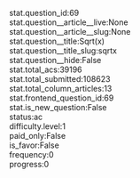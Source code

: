 stat.question_id:69  
stat.question__article__live:None  
stat.question__article__slug:None  
stat.question__title:Sqrt(x)  
stat.question__title_slug:sqrtx  
stat.question__hide:False  
stat.total_acs:39196  
stat.total_submitted:108623  
stat.total_column_articles:13  
stat.frontend_question_id:69  
stat.is_new_question:False  
status:ac  
difficulty.level:1  
paid_only:False  
is_favor:False  
frequency:0  
progress:0  

